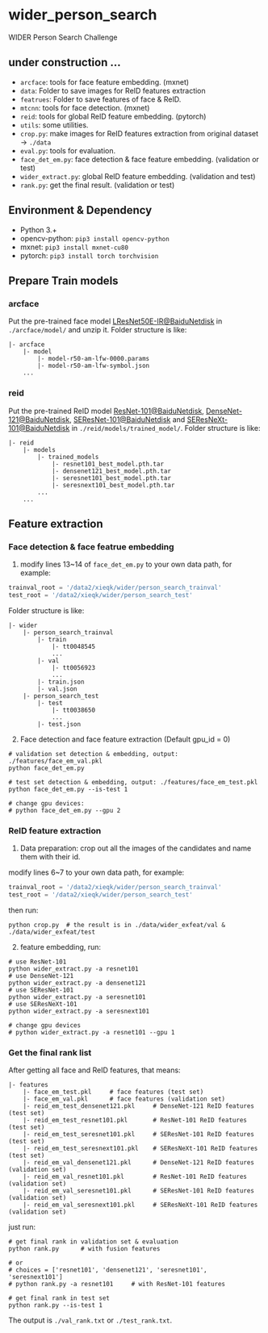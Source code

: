 # wider_person_search
WIDER Person Search Challenge

## under construction ...

* `arcface`: tools for face feature embedding.  (mxnet)
* `data`: Folder to save images for ReID features extraction
* `featrues`: Folder to save features of face & ReID.
* `mtcnn`: tools for face detection. (mxnet)
* `reid`: tools for global ReID feature embedding. (pytorch)
* `utils`: some utilities.
* `crop.py`: make images for ReID features extraction from original dataset -> `./data`
* `eval.py`: tools for evaluation.
* `face_det_em.py`: face detection & face feature embedding. (validation or test)
* `wider_extract.py`: global ReID feature embedding. (validation and test)
* `rank.py`: get the final result. (validation or test)

## Environment & Dependency

- Python 3.+
- opencv-python: ```pip3 install opencv-python```
- mxnet: ```pip3 install mxnet-cu80```
- pytorch: ```pip3 install torch torchvision```


## Prepare Train models

### arcface

Put the pre-trained face model [LResNet50E-IR@BaiduNetdisk](https://pan.baidu.com/s/1mj6X7MK) in `./arcface/model/` and unzip it. Folder structure is like:

```
|- arcface
    |- model
        |- model-r50-am-lfw-0000.params
        |- model-r50-am-lfw-symbol.json
    ...
```

### reid

Put the pre-trained ReID model [ResNet-101@BaiduNetdisk](#), [DenseNet-121@BaiduNetdisk](#), [SEResNet-101@BaiduNetdisk](#) and [SEResNeXt-101@BaiduNetdisk](#) in `./reid/models/trained_model/`. Folder structure is like:

```
|- reid
    |- models
        |- trained_models
            |- resnet101_best_model.pth.tar
            |- densenet121_best_model.pth.tar
            |- seresnet101_best_model.pth.tar
            |- seresnext101_best_model.pth.tar
        ...
    ...
```

## Feature extraction

### Face detection & face featrue embedding

1. modify lines 13~14 of `face_det_em.py` to your own data path, for example: 

```Python
trainval_root = '/data2/xieqk/wider/person_search_trainval'
test_root = '/data2/xieqk/wider/person_search_test'
```

Folder structure is like:

```
|- wider
    |- person_search_trainval
        |- train
            |- tt0048545
            ...
        |- val
            |- tt0056923
            ...
        |- train.json
        |- val.json
    |- person_search_test
        |- test
            |- tt0038650
            ...
        |- test.json
```

2. Face detection and face feature extraction (Default gpu_id = 0)

```Shell
# validation set detection & embedding, output: ./features/face_em_val.pkl
python face_det_em.py

# test set detection & embedding, output: ./features/face_em_test.pkl
python face_det_em.py --is-test 1

# change gpu devices: 
# python face_det_em.py --gpu 2
```

### ReID feature extraction

1. Data preparation: crop out all the images of the candidates and name them with their id.

modify lines 6~7 to your own data path, for example: 

```Python
trainval_root = '/data2/xieqk/wider/person_search_trainval'
test_root = '/data2/xieqk/wider/person_search_test'
```

then run:


```Shell
python crop.py  # the result is in ./data/wider_exfeat/val & ./data/wider_exfeat/test
```

2. feature embedding, run:

```Shell
# use ResNet-101
python wider_extract.py -a resnet101
# use DenseNet-121
python wider_extract.py -a densenet121
# use SEResNet-101
python wider_extract.py -a seresnet101
# use SEResNeXt-101
python wider_extract.py -a seresnext101

# change gpu devices
# python wider_extract.py -a resnet101 --gpu 1
```

### Get the final rank list

After getting all face and ReID features, that means:

```
|- features
    |- face_em_test.pkl     # face features (test set)
    |- face_em_val.pkl      # face features (validation set)
    |- reid_em_test_densenet121.pkl     # DenseNet-121 ReID features (test set)
    |- reid_em_test_resnet101.pkl       # ResNet-101 ReID features (test set)
    |- reid_em_test_seresnet101.pkl     # SEResNet-101 ReID features (test set)
    |- reid_em_test_seresnext101.pkl    # SEResNeXt-101 ReID features (test set)
    |- reid_em_val_densenet121.pkl      # DenseNet-121 ReID features (validation set)
    |- reid_em_val_resnet101.pkl        # ResNet-101 ReID features (validation set)
    |- reid_em_val_seresnet101.pkl      # SEResNet-101 ReID features (validation set)
    |- reid_em_val_seresnext101.pkl     # SEResNeXt-101 ReID features (validation set)
```

just run:

```Shell
# get final rank in validation set & evaluation
python rank.py      # with fusion features

# or
# choices = ['resnet101', 'densenet121', 'seresnet101', 'seresnext101']
# python rank.py -a resnet101     # with ResNet-101 features

# get final rank in test set
python rank.py --is-test 1
```

The output is `./val_rank.txt` or `./test_rank.txt`.

